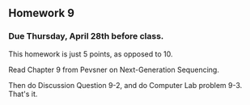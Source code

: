 ## Homework 9

### Due Thursday, April 28th before class.

This homework is just 5 points, as opposed to 10.

Read Chapter 9 from Pevsner on Next-Generation Sequencing.

Then do Discussion Question 9-2, and do Computer Lab problem 9-3. That's it.

